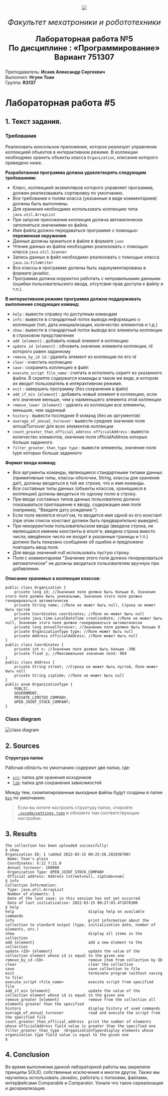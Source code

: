 <p align="center">
  <img src="doc/Picture1.png" />
</p>
<p align="center" style ="font-size: 24px"><em>Факультет мехатроники и робототехники</em></p>

<p align="center" style ="font-size: 24px"><strong>Лабораторная работа №5 </br>
По дисциплине : «Программирование»</br>
Вариант 751307</strong>
</p>
<p align="left">Преподаватель: <strong>Исаев Александр Сергеевич</strong></br>
Выполнил: <strong>Нгуен Тоан</strong></br>
Группа: <strong>R3137</strong>
</p>

# Лабораторная работа #5

## 1. Текст задания.
### Требования
<div id="_pbportletlab5_WAR_pbportlet_pb-lab5-text"><p>Реализовать консольное приложение, которое реализует управление коллекцией объектов в интерактивном режиме. В коллекции необходимо хранить объекты класса <code>Organization</code>, описание которого приведено ниже.</p> <p><b>Разработанная программа должна удовлетворять следующим требованиям:</b></p> <ul><li>Класс, коллекцией экземпляров которого управляет программа, должен реализовывать сортировку по умолчанию.</li><li>Все требования к полям класса (указанные в виде комментариев) должны быть выполнены.</li><li>Для хранения необходимо использовать коллекцию типа <code>java.util.ArrayList</code></li><li>При запуске приложения коллекция должна автоматически заполняться значениями из файла.</li><li>Имя файла должно передаваться программе с помощью: <b>переменная окружения</b>.</li><li>Данные должны храниться в файле в формате <code>json</code></li><li>Чтение данных из файла необходимо реализовать с помощью класса <code>java.util.Scanner</code></li><li>Запись данных в файл необходимо реализовать с помощью класса <code>java.io.FileWriter</code></li><li>Все классы в программе должны быть задокументированы в формате javadoc.</li><li>Программа должна корректно работать с неправильными данными (ошибки пользовательского ввода, отсутсвие прав доступа к файлу и т.п.).</li></ul> <p><b>В интерактивном режиме программа должна поддерживать выполнение следующих команд:</b></p> <ul><li><code>help</code> : вывести справку по доступным командам</li><li><code>info</code> : вывести в стандартный поток вывода информацию о коллекции (тип, дата инициализации, количество элементов и т.д.)</li><li><code>show</code> : вывести в стандартный поток вывода все элементы коллекции в строковом представлении</li><li><code>add {element}</code> : добавить новый элемент в коллекцию</li><li><code>update id {element}</code> : обновить значение элемента коллекции, id которого равен заданному</li><li><code>remove_by_id id</code> : удалить элемент из коллекции по его id</li><li><code>clear</code> : очистить коллекцию</li><li><code>save</code> : сохранить коллекцию в файл</li><li><code>execute_script file_name</code> : считать и исполнить скрипт из указанного файла. В скрипте содержатся команды в таком же виде, в котором их вводит пользователь в интерактивном режиме.</li><li><code>exit</code> : завершить программу (без сохранения в файл)</li><li><code>add_if_min {element}</code> : добавить новый элемент в коллекцию, если его значение меньше, чем у наименьшего элемента этой коллекции</li><li><code>remove_lower {element}</code> : удалить из коллекции все элементы, меньшие, чем заданный</li><li><code>history</code> : вывести последние 9 команд (без их аргументов)</li><li><code>average_of_annual_turnover</code> : вывести среднее значение поля annualTurnover для всех элементов коллекции</li><li><code>count_greater_than_official_address officialAddress</code> : вывести количество элементов, значение поля officialAddress которых больше заданного</li><li><code>filter_greater_than_type type</code> : вывести элементы, значение поля type которых больше заданного</li></ul> <p><b>Формат ввода команд:</b></p> <ul><li>Все аргументы команды, являющиеся стандартными типами данных (примитивные типы, классы-оболочки, String, классы для хранения дат), должны вводиться в той же строке, что и имя команды.</li><li>Все составные типы данных (объекты классов, хранящиеся в коллекции) должны вводиться по одному полю в строку.</li><li>При вводе составных типов данных пользователю должно показываться приглашение к вводу, содержащее имя поля (например, "Введите дату рождения:")</li><li>Если поле является enum'ом, то вводится имя одной из его констант (при этом список констант должен быть предварительно выведен).</li><li>При некорректном пользовательском вводе (введена строка, не являющаяся именем константы в enum'е; введена строка вместо числа; введённое число не входит в указанные границы и т.п.) должно быть показано сообщение об ошибке и предложено повторить ввод поля.</li><li>Для ввода значений null использовать пустую строку.</li><li>Поля с комментарием "Значение этого поля должно генерироваться автоматически" не должны вводиться пользователем вручную при добавлении.</li></ul> <p><b>Описание хранимых в коллекции классов: </b></p> <pre><code>public class Organization {
    private long id; //Значение поля должно быть больше 0, Значение этого поля должно быть уникальным, Значение этого поля должно генерироваться автоматически
    private String name; //Поле не может быть null, Строка не может быть пустой
    private Coordinates coordinates; //Поле не может быть null
    private java.time.LocalDateTime creationDate; //Поле не может быть null, Значение этого поля должно генерироваться автоматически
    private long annualTurnover; //Значение поля должно быть больше 0
    private OrganizationType type; //Поле может быть null
    private Address officialAddress; //Поле может быть null
}
public class Coordinates {
    private int x; //Значение поля должно быть больше -396
    private float y; //Максимальное значение поля: 969
}
public class Address {
    private String street; //Строка не может быть пустой, Поле может быть null
    private String zipCode; //Поле не может быть null
}
public enum OrganizationType {
    PUBLIC,
    GOVERNMENT,
    PRIVATE_LIMITED_COMPANY,
    OPEN_JOINT_STOCK_COMPANY;
}
</code></pre></div>

### Class diagram
![class diagram](doc/Lab5_inteliJ.png)

## 2. Sources
**Структура папок**

Рабочая область по умолчанию содержит две папки, где:

- [`src`](https://github.com/NgToanRob/ProgrammingLab5/tree/main/src): папка для хранения исходников
- [`lib`](https://github.com/NgToanRob/ProgrammingLab5/tree/main/lib): папка для сохранения зависимостей

Между тем, скомпилированные выходные файлы будут созданы в папке [`bin`](https://github.com/NgToanRob/ProgrammingLab5/tree/main/bin) по умолчанию.

> Если вы хотите настроить структуру папок, откройте [`.vscode/settings.json`](https://github.com/NgToanRob/ProgrammingLab5/tree/main/.vscode) и обновите там соответствующие настройки.

## 3. Results
```linux
The collection has been uploaded successfully!
$ show
Organization ID: 1 (added 2022-03-15 00:25:56.282836700)
 Name: Toan's plaza
 Coordinates: X:12 Y:21.0
 Annual turnover: 100000
 Organization Type: OPEN_JOINT_STOCK_COMPANY
 Official address: Address [street=null, zipCode=nom]
$ info
Collection Information:
 Type: java.util.ArrayList
 Number of elements: 1
 Date of the last save: in this session has not yet occurred
 Date of last initialization: 2022-03-15 00:27:03.471676300 
$ help
help                                 display help on available commands
info                                 print information about the collection to standard output (type, initialization date, number of elements, etc.)
show                                 display all items in the collection
add {element}                        add a new element to the collection
update <ID> {element}                update the value of the collection element whose id is equal to the given one
remove_by_id <ID>                    remove item from collection by ID
clear                                clear the collection
save                                 save collection to file
exit                                 terminate program (without saving to file)
execute_script <file_name>           execute script from specified file
add_if_min {element}                 update the value of the collection element whose id is equal to the given one
remove_greater {element}             remove from the collection all elements greater than the specified
history                              display history of used commands
average_of_annual_turnover           read and execute the script from the specified file
count_greater_than_official_address  print the number of elements whose officialAddress field value is greater than the specified one
filter_greater_than_type  <OrganizationType>display elements whose organization type field value is equal to the given one
$
```

## 4. Conclusion

Во время выполнения данной лабораторной работы мы закрепили принципы SOLID, собственные исключения и многое другое. Также мы научились использовать Javadoc, работать с потоками, файлами, интерфейсами Comparable и Comparator. Узнали что такое сериализация и десериализация.